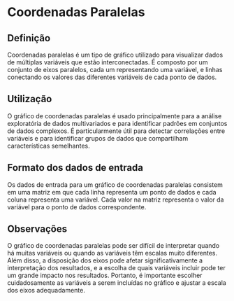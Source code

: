 # Coordenadas Paralelas

## Definição
Coordenadas paralelas é um tipo de gráfico utilizado para visualizar dados de 
múltiplas variáveis que estão interconectadas. É composto por um conjunto de 
eixos paralelos, cada um representando uma variável, e linhas conectando os 
valores das diferentes variáveis de cada ponto de dados.

## Utilização
O gráfico de coordenadas paralelas é usado principalmente para a análise 
exploratória de dados multivariados e para identificar padrões em conjuntos de 
dados complexos. É particularmente útil para detectar correlações entre 
variáveis e para identificar grupos de dados que compartilham características 
semelhantes.

## Formato dos dados de entrada
Os dados de entrada para um gráfico de coordenadas paralelas consistem em uma 
matriz em que cada linha representa um ponto de dados e cada coluna representa 
uma variável. Cada valor na matriz representa o valor da variável para o ponto 
de dados correspondente.

## Observações
O gráfico de coordenadas paralelas pode ser difícil de interpretar quando há 
muitas variáveis ou quando as variáveis têm escalas muito diferentes. Além disso, 
a disposição dos eixos pode afetar significativamente a interpretação dos 
resultados, e a escolha de quais variáveis incluir pode ter um grande impacto 
nos resultados. Portanto, é importante escolher cuidadosamente as variáveis a 
serem incluídas no gráfico e ajustar a escala dos eixos adequadamente. 



